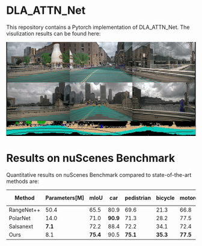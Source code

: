 # DLA_ATTN_Net

This repository contains a Pytorch implementation of DLA_ATTN_Net. The visulization results can be found here:
<!-- [//]: # (![Video]&#40;results/camera_lidar.gif&#41;) -->
<!-- [//]: # (![Video]&#40;results/fcbccedd61424f1b85dcbf8f897f9754.gif&#41;) -->
<!-- [//]: # (![Video]&#40;results/range_image.gif&#41;) -->
<img src="results/fcbccedd61424f1b85dcbf8f897f9754.gif" width="800" height="250"/>


# Results on nuScenes Benchmark
Quantitative results on nuScenes Benchmark compared to state-of-the-art methods are:




|   Method       | Parameters[M] | mIoU | car | pedistrian| bicycle | motorcycle | bus | truck | const. vehicle | trailer | barrier | traffic cone | drive. surface | other flat | sidewalk | terrain | manmade | vegetation |
| ---------------|--------------|------|-----|-----------|---------|------------|-----|-------|----------------|---------|---------|--------------|----------------|------------|----------|---------|---------|------------|
| RangeNet++     | 50.4       | 65.5 | 80.9| 69.6      | 21.3    | 66.8       | 77.2| 72.3  | 30.2           | 54.2    | 66.0    | 52.1         | 94.1           | 66.6       | 63.5     | 70.1    | 83.1    | 79.8       |
| PolarNet       | 14.0       | 71.0 | **90.9**| 71.3      | 28.2    | 77.5       | 85.3| 76.1  | 35.1           | 57.4    | 74.7    | 58.8         | 96.5           | **71.1**       | 74.7     | 74.0    | 87.3    | 85.7       |
| Salsanext      | **7.1**        | 72.2 | 88.4| 72.2      | 34.1    | 72.4       | 85.9| 76.5  | 42.2           | 61.3    | 74.8    | 63.1         | 96.0           | 70.8       | 70.8     | 71.5    | 86.7    | 84.4       |
| Ours           | 8.1        | **75.4** | 90.5| **75.1**      | **35.3**    | **77.5**       | **92.0**| **84.0**  | **51.1**           | **66.8**    | **77.1**    | **63.2**         | **96.5**           | 70.4       | **75.2**     | **74.9**    | **89.3**    | **87.8**       |



<!-- <img src="results/camera_lidar.gif" width="800" height="250"/> -->
<!-- <img src="results/range_image.gif" width="800" height="15"/> -->
